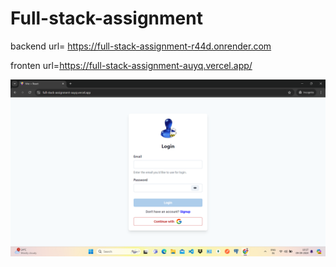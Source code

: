 # Full-stack-assignment

backend url= https://full-stack-assignment-r44d.onrender.com

fronten url=https://full-stack-assignment-auyq.vercel.app/

![Login Page](<Screenshot (41).png>)
